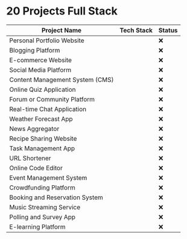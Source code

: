 # 20 Projects Full Stack

| Project Name                   | Tech Stack                             | Status |
| ------------------------------ | ---------------------------------------| ------ |
| Personal Portfolio Website     |                                        | ❌     |
| Blogging Platform              |                                        | ❌     |
| E-commerce Website             |                                        | ❌     |
| Social Media Platform           |                                       | ❌     |
| Content Management System (CMS) |                                       | ❌     |
| Online Quiz Application         |                                       | ❌     |
| Forum or Community Platform     |                                       | ❌     |
| Real-time Chat Application      |                                       | ❌     |
| Weather Forecast App            |                                       | ❌     |
| News Aggregator                 |                                       | ❌     |
| Recipe Sharing Website          |                                       | ❌     |
| Task Management App             |                                       | ❌     |
| URL Shortener                   |                                       | ❌     |
| Online Code Editor              |                                       | ❌     |
| Event Management System         |                                       | ❌     |
| Crowdfunding Platform           |                                       | ❌     |
| Booking and Reservation System  |                                       | ❌     |
| Music Streaming Service         |                                       | ❌     |
| Polling and Survey App          |                                       | ❌     |
| E-learning Platform             |                                       | ❌     |